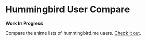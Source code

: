 Hummingbird User Compare
========================

**Work In Progress**

Compare the anime lists of hummingbird.me users. [Check it out](http://fuzetsu.github.io/hummingbird-user-compare).
